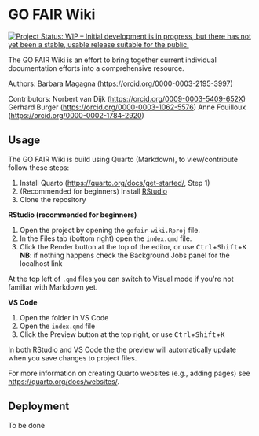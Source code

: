 # GO FAIR Wiki

<!-- badges: start -->

[![Project Status: WIP – Initial development is in progress, but there has not yet been a stable, usable release suitable for the public.](https://www.repostatus.org/badges/latest/wip.svg)](https://www.repostatus.org/#wip)

<!-- badges: end -->

The GO FAIR Wiki is an effort to bring together current individual documentation efforts into a comprehensive resource.

Authors: Barbara Magagna (https://orcid.org/0000-0003-2195-3997) 

Contributors: 
Norbert van Dijk (https://orcid.org/0009-0003-5409-652X) 
Gerhard Burger (https://orcid.org/0000-0003-1062-5576) 
Anne Fouilloux (https://orcid.org/0000-0002-1784-2920)

## Usage

The GO FAIR Wiki is build using Quarto (Markdown), to view/contribute follow these steps:

1.  Install Quarto (<https://quarto.org/docs/get-started/>, Step 1)
2.  (Recommended for beginners) Install [RStudio](https://posit.co/download/rstudio-desktop/)
3.  Clone the repository

**RStudio (recommended for beginners)**

1.  Open the project by opening the `gofair-wiki.Rproj` file.
2.  In the Files tab (bottom right) open the `index.qmd` file.
3.  Click the Render button at the top of the editor, or use <kbd>Ctrl</kbd>+<kbd>Shift</kbd>+<kbd>K</kbd>\
    **NB**: if nothing happens check the Background Jobs panel for the localhost link

At the top left of `.qmd` files you can switch to Visual mode if you're not familiar with Markdown yet.

**VS Code**

1.  Open the folder in VS Code
2.  Open the `index.qmd` file
3.  Click the Preview button at the top right, or use <kbd>Ctrl</kbd>+<kbd>Shift</kbd>+<kbd>K</kbd>

In both RStudio and VS Code the the preview will automatically update when you save changes to project files.

For more information on creating Quarto websites (e.g., adding pages) see <https://quarto.org/docs/websites/>.

## Deployment

To be done
